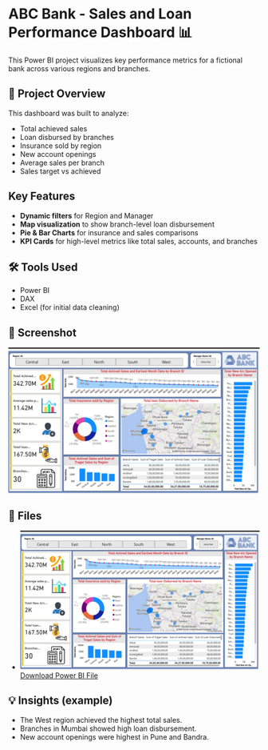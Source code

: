 
# ABC Bank - Sales and Loan Performance Dashboard 📊

This Power BI project visualizes key performance metrics for a fictional bank across various regions and branches.

## 📌 Project Overview

This dashboard was built to analyze:
- Total achieved sales
- Loan disbursed by branches
- Insurance sold by region
- New account openings
- Average sales per branch
- Sales target vs achieved

## Key Features

- **Dynamic filters** for Region and Manager
- **Map visualization** to show branch-level loan disbursement
- **Pie & Bar Charts** for insurance and sales comparisons
- **KPI Cards** for high-level metrics like total sales, accounts, and branches

## 🛠 Tools Used

- Power BI
- DAX
- Excel (for initial data cleaning)

 ## 📸 Screenshot

![Dashboard Screenshot](./Dashboard.png)

## 📁 Files

- ![Dashboard](Dashboard.png)
[Download Power BI File](Sales_Performance_Dashboard.pbix)


## 💡 Insights (example)

- The West region achieved the highest total sales.
- Branches in Mumbai showed high loan disbursement.
- New account openings were highest in Pune and Bandra.
